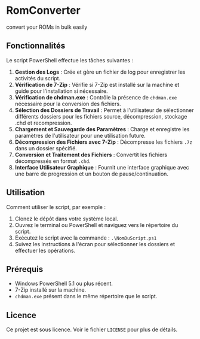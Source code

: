 # RomConverter
 convert your ROMs in bulk easily

## Fonctionnalités

Le script PowerShell effectue les tâches suivantes :

1. **Gestion des Logs** : Crée et gère un fichier de log pour enregistrer les activités du script.
2. **Vérification de 7-Zip** : Vérifie si 7-Zip est installé sur la machine et guide pour l'installation si nécessaire.
3. **Vérification de chdman.exe** : Contrôle la présence de `chdman.exe` nécessaire pour la conversion des fichiers.
4. **Sélection des Dossiers de Travail** : Permet à l'utilisateur de sélectionner différents dossiers pour les fichiers source, décompression, stockage .chd et recompression.
5. **Chargement et Sauvegarde des Paramètres** : Charge et enregistre les paramètres de l'utilisateur pour une utilisation future.
6. **Décompression des Fichiers avec 7-Zip** : Décompresse les fichiers `.7z` dans un dossier spécifié.
7. **Conversion et Traitement des Fichiers** : Convertit les fichiers décompressés en format `.chd`.
8. **Interface Utilisateur Graphique** : Fournit une interface graphique avec une barre de progression et un bouton de pause/continuation.

## Utilisation

Comment utiliser le script, par exemple :

1. Clonez le dépôt dans votre système local.
2. Ouvrez le terminal ou PowerShell et naviguez vers le répertoire du script.
3. Exécutez le script avec la commande : `.\NomDuScript.ps1`
4. Suivez les instructions à l'écran pour sélectionner les dossiers et effectuer les opérations.

## Prérequis

- Windows PowerShell 5.1 ou plus récent.
- 7-Zip installé sur la machine.
- `chdman.exe` présent dans le même répertoire que le script.

## Licence

Ce projet est sous licence. Voir le fichier `LICENSE` pour plus de détails.
